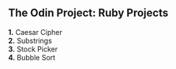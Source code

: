 ## The Odin Project: Ruby Projects
**1.** Caesar Cipher<br>
**2.** Substrings<br>
**3.** Stock Picker<br>
**4.** Bubble Sort